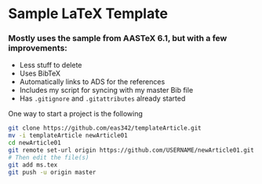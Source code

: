 # Sample LaTeX Template

### Mostly uses the sample from AASTeX 6.1, but with a few improvements:

* Less stuff to delete
* Uses BibTeX
* Automatically links to ADS for the references
* Includes my script for syncing with my master Bib file
* Has `.gitignore` and `.gitattributes` already started

One way to start a project is the following

```bash
git clone https://github.com/eas342/templateArticle.git
mv -i templateArticle newArticle01
cd newArticle01
git remote set-url origin https://github.com/USERNAME/newArticle01.git
# Then edit the file(s)
git add ms.tex
git push -u origin master
```

